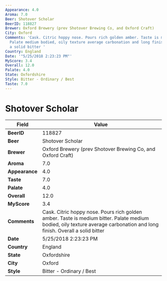 ```yaml
---
Appearance: 4.0
Aroma: 7.0
Beer: Shotover Scholar
BeerID: 118827
Brewer: Oxford Brewery (prev Shotover Brewing Co, and Oxford Craft)
City: Oxford
Comments: 'Cask. Citric hoppy nose. Pours rich golden amber. Taste is medium bitter.
  Palate medium bodied, oily texture average carbonation and long finish. Overall
  a solid bitter '
Country: England
Date: '"5/25/2018 2:23:23 PM"'
MyScore: 3.4
Overall: 12.0
Palate: 4.0
State: Oxfordshire
Style: Bitter - Ordinary / Best
Taste: 7.0
---
```


# Shotover Scholar

| Field         | Value |
|---------------|-------|
| **BeerID** | 118827 |
| **Beer** | Shotover Scholar |
| **Brewer** | Oxford Brewery (prev Shotover Brewing Co, and Oxford Craft) |
| **Aroma** | 7.0 |
| **Appearance** | 4.0 |
| **Taste** | 7.0 |
| **Palate** | 4.0 |
| **Overall** | 12.0 |
| **MyScore** | 3.4 |
| **Comments** | Cask. Citric hoppy nose. Pours rich golden amber. Taste is medium bitter. Palate medium bodied, oily texture average carbonation and long finish. Overall a solid bitter  |
| **Date** | 5/25/2018 2:23:23 PM |
| **Country** | England |
| **State** | Oxfordshire |
| **City** | Oxford |
| **Style** | Bitter - Ordinary / Best |
